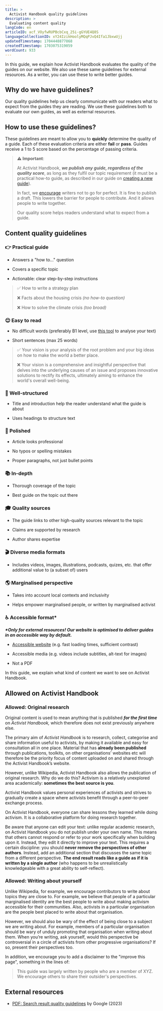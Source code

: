 ```yaml
---
title: >
  Activist Handbook quality guidelines
description: >
  Evaluating content quality
langCode: en
articleID: acf_VOyfwRUPBcbCxq_25i-gGYUE4Q8S
languageCollectionID: xY24IzikHoolyMQqPJvQ4Ifa1JbxwUjj
updatedTimestamp: 1704448877868
createdTimestamp: 1703075319059
wordCount: 933
---
```


In this guide, we explain how Activist Handbook evaluates the quality of the guides on our website. We also use these same guidelines for external resources. As a writer, you can use these to write better guides.

## Why do we have guidelines?

Our quality guidelines help us clearly communicate with our readers what to expect from the guides they are reading. We use these guidelines both to evaluate our own guides, as well as external resources.

## How to use these guidelines?

These guidelines are meant to allow you to **quickly** determine the quality of a guide. Each of these evaluation criteria are either **fail** or **pass**. Guides receive a 1 to 5 score based on the percentage of passing criteria.

> **⚠️ Important**:
> 
> At Activist Handbook, **_we publish any guide, regardless of the quality score_**, as long as they fulfil our topic requirement (it must be a practical how-to guide, as described in our guide on [creating a new guide](/contribute/write/new)).
> 
> In fact, we [encourage](/contribute/write/improve#do-not-go-for-perfect) writers not to go for perfect. It is fine to publish a draft. This lowers the barrier for people to contribute. And it allows people to write together.
> 
> Our quality score helps readers understand what to expect from a guide.

## Content quality guidelines

### 👉 Practical guide

-   Answers a "how to..." question
    
-   Covers a specific topic
    
-   Actionable: clear step-by-step instructions
    

> ✅ How to write a strategy plan
> 
> ❌ Facts about the housing crisis _(no how-to question)_
> 
> ❌ How to solve the climate crisis _(too broad)_

### 😌 Easy to read

-   No difficult words (preferably B1 level, use [this tool](https://cvla.langedu.jp/?utm_source=activisthandbook.org) to analyse your text)
    
-   Short sentences (max 25 words)
    

> ✅ Your vision is your analysis of the root problem and your big ideas on how to make the world a better place.
> 
> ❌ Your vision is a comprehensive and insightful perspective that delves into the underlying causes of an issue and proposes innovative solutions to rectify its effects, ultimately aiming to enhance the world's overall well-being.

### **🔢 Well-structured**

-   Title and introduction help the reader understand what the guide is about
    
-   Uses headings to structure text
    

### 💅 Polished

-   Article looks professional
    
-   No typos or spelling mistakes
    
-   Proper paragraphs, not just bullet points
    

### 📚 In-depth

-   Thorough coverage of the topic
    
-   Best guide on the topic out there
    

### 🎓 Quality sources

-   The guide links to other high-quality sources relevant to the topic
    
-   Claims are supported by research
    
-   Author shares expertise
    

### 🎬 Diverse media formats

-   Includes videos, images, illustrations, podcasts, quizes, etc. that offer additional value to (a subset of) users
    

### 🌎 Marginalised perspective

-   Takes into account local contexts and inclusivity
    
-   Helps empower marginalised people, or written by marginalised activist
    

### ♿️ Accessible format\*

**_\*Only for external resources! Our website is optimised to deliver guides in an accessible way by default._**

-   [Accessible website](https://www.w3.org/WAI/fundamentals/accessibility-intro/) (e.g. fast loading times, sufficient contrast)
    
-   Accessible media (e.g. videos include subtitles, alt-text for images)
    
-   Not a PDF
    

In this guide, we explain what kind of content we want to see on Activist Handbook.

## Allowed on Activist Handbook

### **Allowed: Original research**

Original content is used to mean anything that is published **_for the first time_** on _Activist Handbook,_ which therefore does not exist previously anywhere else.

The primary aim of _Activist Handbook_ is to research, collect, categorise and share information useful to activists, by making it available and easy for consultation all in one place. Material that has **already been published** through publications, toolkits, on other organisations’ websites etc will therefore be the priority focus of content uploaded on and shared through the Activist Handbook’s website.

However, unlike Wikipedia, Activist Handbook also allows the publication of original research. Why do we do this? Activism is a relatively unexplored area academically: **sometimes the best source is you**.

Activist Handbook values personal experiences of activists and strives to gradually create a space where activists benefit through a peer-to-peer exchange process.

On Activist Handbook, everyone can share lessons they learned while doing activism. It is a collaborative platform for doing research together.

Be aware that anyone can edit your text: unlike regular academic research, on Activist Handbook you do not publish under your own name. This means that others cannot respond or refer to your work specifically when building upon it. Instead, they edit it directly to improve your text. This requires a certain discipline: you should **never remove the perspectives of other authors**. Instead, add an additional section that discusses the same topic from a different perspective. **The end result reads like a guide as if it is written by a single author** (who happens to be unrealistically knowledgeable with a great ability to self-reflect).

### **Allowed: Writing about yourself**

Unlike Wikipedia, for example, we encourage contributors to write about topics they are close to. For example, we believe that people of a particular marginalised identity are the best people to write about making activism accessible for their communities. Also, activists in a particular organisation are the people best placed to write about that organisation.

However, we should also be wary of the effect of being close to a subject we are writing about. For example, members of a particular organisation should be wary of unduly promoting that organisation when writing about them. When you’re writing, ask yourself, would this perspective be controversial in a circle of activists from other progressive organisations? If so, present their perspectives too.

In addition, we encourage you to add a disclaimer to the "improve this page", something in the lines of:

> This guide was largely written by people who are a member of XYZ. We encourage others to share their outsider's perspectives.

## External resources

-   [PDF: Search result quality guidelines](https://static.googleusercontent.com/media/guidelines.raterhub.com/en//searchqualityevaluatorguidelines.pdf?utm_source=activisthandbook.org) by Google (2023)